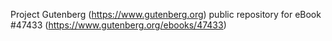 Project Gutenberg (https://www.gutenberg.org) public repository for eBook #47433 (https://www.gutenberg.org/ebooks/47433)
